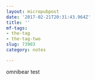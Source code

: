 ```yaml
---
layout: micropubpost
date: '2017-02-21T20:31:43.964Z'
title: ''
mf-tags:
- the-tag
- the-tag-two
slug: 73903
category: notes

---
```

omnibear test
